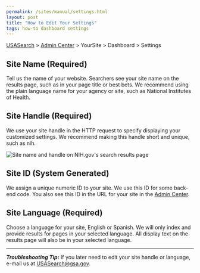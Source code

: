 ```yaml
---
permalink: /sites/manual/settings.html
layout: post
title: "How to Edit Your Settings"
tags: how-to dashboard settings
---
```


[USASearch](http://usasearch.howto.gov) > [Admin Center](http://search.usa.gov/affiliates/home) > YourSite > Dashboard > Settings

## Site Name (Required)

Tell us the name of your website. Searchers see your site name on the results page, such as in your page title or best bets. We recommend using the plain language name for your agency or site, such as National Institutes of Health.

## Site Handle (Required)

We use your site handle in the HTTP request to specify displaying your customized settings. We recommend making this handle short and unique, such as nih.

![Site name and handle on NIH.gov's search results page](http://f22818b4dfc10241d8a3-f1564c64756a8cfee25b6b19953b1d23.r31.cf2.rackcdn.com/settings.png)

## Site ID (System Generated)

We assign a unique numeric ID to your site. We use this ID for some back-end code. You also see this ID in the URL for your site in the [Admin Center](http://search.usa.gov/affiliates/home).

## Site Language (Required)

Choose a language for your site, English or Spanish. We will only index and provide results for pages in your selected language. All display text on the results page will also be in your selected language.

---

***Troubleshooting Tip:*** If you later need to edit your site handle or language, e-mail us at <USASearch@gsa.gov>.